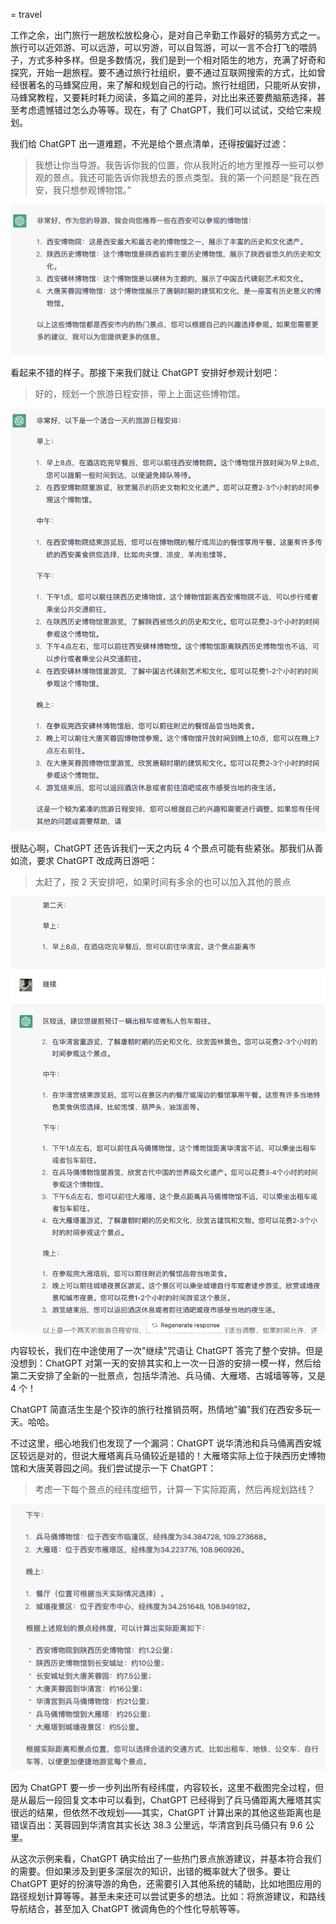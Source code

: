 = travel

工作之余，出门旅行一趟放松放松身心，是对自己辛勤工作最好的犒劳方式之一。旅行可以近郊游、可以远游，可以穷游，可以自驾游，可以一言不合打飞的喂鸽子，方式多种多样。但是多数情况，我们是到一个相对陌生的地方，充满了好奇和探究，开始一趟旅程。要不通过旅行社组织，要不通过互联网搜索的方式，比如曾经很著名的马蜂窝应用，来了解和规划自己的行动。旅行社组团，只能听从安排，马蜂窝教程，又要耗时耗力阅读，多篇之间的差异，对比出来还要费脑筋选择，甚至考虑遗憾错过怎么办等等。现在，有了 ChatGPT，我们可以试试，交给它来规划。

我们给 ChatGPT 出一道难题，不光是给个景点清单，还得按偏好过滤：

> 我想让你当导游。我告诉你我的位置，你从我附近的地方里推荐一些可以参观的景点。我还可能告诉你我想去的景点类型。我的第一个问题是“我在西安，我只想参观博物馆。”

![](/images/awesome/travel.png)

看起来不错的样子。那接下来我们就让 ChatGPT 安排好参观计划吧：

> 好的，规划一个旅游日程安排，带上上面这些博物馆。

![](/images/awesome/travel-2.png)

很贴心啊，ChatGPT 还告诉我们一天之内玩 4 个景点可能有些紧张。那我们从善如流，要求 ChatGPT 改成两日游吧：

> 太赶了，按 2 天安排吧，如果时间有多余的也可以加入其他的景点

![](/images/awesome/travel-3.png)

内容较长，我们在中途使用了一次"继续"咒语让 ChatGPT 答完了整个安排。但是没想到：ChatGPT 对第一天的安排其实和上一次一日游的安排一模一样，然后给第二天安排了全新的一批景点，包括华清池、兵马俑、大雁塔、古城墙等等，又是 4 个！

ChatGPT 简直活生生是个狡诈的旅行社推销员啊，热情地"骗"我们在西安多玩一天。哈哈。

不过这里，细心地我们也发现了一个漏洞：ChatGPT 说华清池和兵马俑离西安城区较远是对的，但说大雁塔离兵马俑较近是错的！大雁塔实际上位于陕西历史博物馆和大唐芙蓉园之间。我们尝试提示一下 ChatGPT：

> 考虑一下每个景点的经纬度细节，计算一下实际距离，然后再规划路线？

![](/images/awesome/travel-4.png)

因为 ChatGPT 要一步一步列出所有经纬度，内容较长，这里不截图完全过程，但是从最后一段回复文本中可以看到，ChatGPT 已经得到了兵马俑距离大雁塔其实很远的结果，但依然不改规划——其实，ChatGPT 计算出来的其他这些距离也是错误百出：芙蓉园到华清宫其实长达 38.3 公里远，华清宫到兵马俑只有 9.6 公里。

从这次示例来看，ChatGPT 确实给出了一些热门景点旅游建议，并基本符合我们的需要。但如果涉及到更多深层次的知识，出错的概率就大了很多。要让 ChatGPT 更好的扮演导游的角色，还需要引入其他系统的辅助，比如地图应用的路径规划计算等等。甚至未来还可以尝试更多的想法。比如：将旅游建议，和路线导航结合，甚至加入 ChatGPT 微调角色的个性化导航等等。

